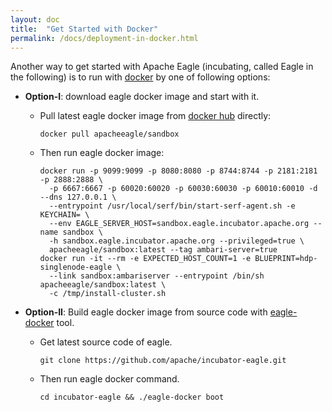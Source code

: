 ```yaml
---
layout: doc
title:  "Get Started with Docker"
permalink: /docs/deployment-in-docker.html
---
```


Another way to get started with Apache Eagle (incubating, called Eagle in the following) is to run with [docker](https://github.com/docker/docker) by one of following options:

* **Option-I**: download eagle docker image and start with it.

  * Pull latest eagle docker image from [docker hub](https://hub.docker.com/r/apacheeagle/sandbox/) directly:

        docker pull apacheeagle/sandbox
  
  * Then run eagle docker image:
  
        docker run -p 9099:9099 -p 8080:8080 -p 8744:8744 -p 2181:2181 -p 2888:2888 \
          -p 6667:6667 -p 60020:60020 -p 60030:60030 -p 60010:60010 -d --dns 127.0.0.1 \
          --entrypoint /usr/local/serf/bin/start-serf-agent.sh -e KEYCHAIN= \
          --env EAGLE_SERVER_HOST=sandbox.eagle.incubator.apache.org --name sandbox \
          -h sandbox.eagle.incubator.apache.org --privileged=true \
          apacheeagle/sandbox:latest --tag ambari-server=true
        docker run -it --rm -e EXPECTED_HOST_COUNT=1 -e BLUEPRINT=hdp-singlenode-eagle \
          --link sandbox:ambariserver --entrypoint /bin/sh apacheeagle/sandbox:latest \
          -c /tmp/install-cluster.sh

* **Option-II**: Build eagle docker image from source code with [eagle-docker](eagle-external/eagle-docker) tool.

  * Get latest source code of eagle.

        git clone https://github.com/apache/incubator-eagle.git

  * Then run eagle docker command.
  
        cd incubator-eagle && ./eagle-docker boot